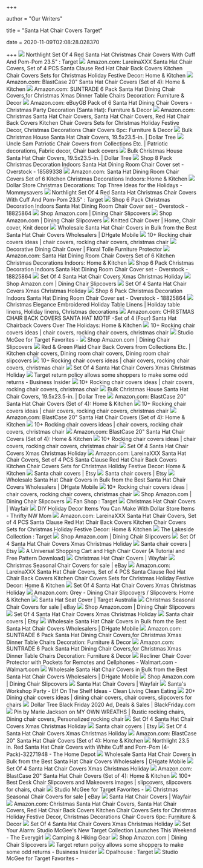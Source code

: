 +++
        
author = "Our Writers"
        
title = "Santa Hat Chair Covers Target"
        
date = 2020-11-09T02:08:28.028370
        
+++
[ ![](https://target.scene7.com/is/image/Target/GUEST_837577b9-d237-4b55-9288-dd991fd8dd55?wid=488&hei=488&fmt=pjpeg)](https://target.scene7.com/is/image/Target/GUEST_837577b9-d237-4b55-9288-dd991fd8dd55?wid=488&hei=488&fmt=pjpeg) Northlight Set Of 4 Red Santa Hat Christmas Chair Covers With Cuff And  Pom-Pom 23.5" : Target
[ ![](https://images-na.ssl-images-amazon.com/images/I/51IUEmv3oPL._AC_.jpg)](https://images-na.ssl-images-amazon.com/images/I/51IUEmv3oPL._AC_.jpg) Amazon.com: LareinaXXX Santa Hat Chair Covers, Set of 4 PCS Santa Clause  Red Hat Chair Back Covers Kitchen Chair Covers Sets for Christmas Holiday  Festive Decor: Home & Kitchen
[ ![](https://images-na.ssl-images-amazon.com/images/I/61W1LPR-eNL._AC_SL1001_.jpg)](https://images-na.ssl-images-amazon.com/images/I/61W1LPR-eNL._AC_SL1001_.jpg) Amazon.com: BlastCase 20" Santa Hat Chair Covers (Set of 4): Home & Kitchen
[ ![](https://images-na.ssl-images-amazon.com/images/I/71QWOxNxrPL._AC_SX569_.jpg)](https://images-na.ssl-images-amazon.com/images/I/71QWOxNxrPL._AC_SX569_.jpg) Amazon.com: SUNTRADE 6 Pack Santa Hat Dining Chair Covers,for Christmas  Xmas Dinner Table Chairs Decoration: Furniture & Decor
[ ![](https://images-na.ssl-images-amazon.com/images/I/61z%2BR5VhTKL._AC_SX569_.jpg)](https://images-na.ssl-images-amazon.com/images/I/61z%2BR5VhTKL._AC_SX569_.jpg) Amazon.com: eBuyGB Pack of 6 Santa Hat Dining Chair Covers - Christmas  Party Decoration (Santa Hat): Furniture & Decor
[ ![](https://images-na.ssl-images-amazon.com/images/I/51nmiZ%2Buq3L._AC_SY355_.jpg)](https://images-na.ssl-images-amazon.com/images/I/51nmiZ%2Buq3L._AC_SY355_.jpg) Amazon.com: Christmas Santa Hat Chair Covers, Santa Hat Chair Covers, Red Hat  Chair Back Covers Kitchen Chair Covers Sets for Christmas Holiday Festive  Decor, Christmas Decorations Chair Covers 6pc: Furniture & Decor
[ ![](https://www.dollartree.com/ccstore/v1/images/?source=/file/v8764875729427906872/products/206450.jpg&height=300&width=300)](https://www.dollartree.com/ccstore/v1/images/?source=/file/v8764875729427906872/products/206450.jpg&height=300&width=300) Bulk Christmas House Santa Hat Chair Covers, 19.5x23.5-in. | Dollar Tree
[ ![](https://i.pinimg.com/originals/e3/e7/6b/e3e76bd2322283720410bcffc9169e75.jpg)](https://i.pinimg.com/originals/e3/e7/6b/e3e76bd2322283720410bcffc9169e75.jpg) Uncle Sam Patriotic Chair Covers from Collections Etc. | Patriotic  decorations, Fabric decor, Chair back covers
[ ![](https://www.dollartree.com/ccstore/v1/images/?source=/file/v8764875729427906872/products/206450.jpg&height=100&width=100)](https://www.dollartree.com/ccstore/v1/images/?source=/file/v8764875729427906872/products/206450.jpg&height=100&width=100) Bulk Christmas House Santa Hat Chair Covers, 19.5x23.5-in. | Dollar Tree
[ ![](https://ak1.ostkcdn.com/images/products/18589338/P24690423.jpg)](https://ak1.ostkcdn.com/images/products/18589338/P24690423.jpg) Shop 8 Pack Christmas Decoration Indoors Santa Hat Dining Room Chair Cover  set - Overstock - 18589338
[ ![](https://images-na.ssl-images-amazon.com/images/I/71IfS6NN1NL._AC_SX679_.jpg)](https://images-na.ssl-images-amazon.com/images/I/71IfS6NN1NL._AC_SX679_.jpg) Amazon.com: Santa Hat Dining Room Chair Covers Set of 6 Kitchen Christmas  Decorations Indoors: Home & Kitchen
[ ![](http://www.mommysavers.com/wp-content/uploads/2013/12/Dollar-decor.png)](http://www.mommysavers.com/wp-content/uploads/2013/12/Dollar-decor.png) Dollar Store Christmas Decorations: Top Three Ideas for the Holidays -  Mommysavers
[ ![](https://target.scene7.com/is/image/Target/GUEST_9166757a-56e4-4518-9776-707c56a092f5?wid=100&hei=100&fmt=pjpeg)](https://target.scene7.com/is/image/Target/GUEST_9166757a-56e4-4518-9776-707c56a092f5?wid=100&hei=100&fmt=pjpeg) Northlight Set Of 4 Red Santa Hat Christmas Chair Covers With Cuff And  Pom-Pom 23.5" : Target
[ ![](https://ak1.ostkcdn.com/images/products/18825864/6-Pack-Christmas-Decoration-Indoors-Santa-Hat-Dining-Room-Chair-Cover-set-6601e2bc-4840-43a3-aeef-7ee1bf173f16.jpg)](https://ak1.ostkcdn.com/images/products/18825864/6-Pack-Christmas-Decoration-Indoors-Santa-Hat-Dining-Room-Chair-Cover-set-6601e2bc-4840-43a3-aeef-7ee1bf173f16.jpg) Shop 6 Pack Christmas Decoration Indoors Santa Hat Dining Room Chair Cover  set - Overstock - 18825864
[ ![](https://images-na.ssl-images-amazon.com/images/I/615T2UIUgRL._AC._SR360,460.jpg)](https://images-na.ssl-images-amazon.com/images/I/615T2UIUgRL._AC._SR360,460.jpg) Shop Amazon.com | Dining Chair Slipcovers
[ ![](https://images-na.ssl-images-amazon.com/images/I/71IL1stFH6L._AC._SR360,460.jpg)](https://images-na.ssl-images-amazon.com/images/I/71IL1stFH6L._AC._SR360,460.jpg) Shop Amazon.com | Dining Chair Slipcovers
[ ![](https://i.pinimg.com/originals/85/32/e8/8532e885a5e17943f426aa6e7af4ad98.jpg)](https://i.pinimg.com/originals/85/32/e8/8532e885a5e17943f426aa6e7af4ad98.jpg) Knitted Chair Cover | Home, Chair cover, Knit decor
[ ![](https://www.dhresource.com/f2/albu/g14/M01/B5/45/rBValF9keeGAdC-iAAJYf3uaobk047.jpg)](https://www.dhresource.com/f2/albu/g14/M01/B5/45/rBValF9keeGAdC-iAAJYf3uaobk047.jpg) Wholesale Santa Hat Chair Covers in Bulk from the Best Santa Hat Chair  Covers Wholesalers | DHgate Mobile
[ ![](https://i.pinimg.com/236x/ba/ee/72/baee7228e28a7df38920f7306d9fc96c--halloween--halloween-crafts.jpg)](https://i.pinimg.com/236x/ba/ee/72/baee7228e28a7df38920f7306d9fc96c--halloween--halloween-crafts.jpg) 10+ Rocking chair covers ideas | chair covers, rocking chair covers, christmas  chair
[ ![](https://www.vermontcountrystore.com/ccstore/v1/images/?source=/file/v784644106611584133/products/82280.main.png&height=500&width=500&quality=0.88)](https://www.vermontcountrystore.com/ccstore/v1/images/?source=/file/v784644106611584133/products/82280.main.png&height=500&width=500&quality=0.88) Decorative Dining Chair Cover | Floral Toile Furniture Protector
[ ![](https://images-na.ssl-images-amazon.com/images/I/61jkS-%2BHetL._AC_SL1000_.jpg)](https://images-na.ssl-images-amazon.com/images/I/61jkS-%2BHetL._AC_SL1000_.jpg) Amazon.com: Santa Hat Dining Room Chair Covers Set of 6 Kitchen Christmas  Decorations Indoors: Home & Kitchen
[ ![](https://ak1.ostkcdn.com/images/products/18825864/6-Pack-Christmas-Decoration-Indoors-Santa-Hat-Dining-Room-Chair-Cover-set-bc27c472-1e86-45a1-a646-7813c56c6e78_600.jpg?impolicy=medium)](https://ak1.ostkcdn.com/images/products/18825864/6-Pack-Christmas-Decoration-Indoors-Santa-Hat-Dining-Room-Chair-Cover-set-bc27c472-1e86-45a1-a646-7813c56c6e78_600.jpg?impolicy=medium) Shop 6 Pack Christmas Decoration Indoors Santa Hat Dining Room Chair Cover  set - Overstock - 18825864
[ ![](https://c.shld.net/rpx/i/s/pi/mp/10148860/prod_10099441430?src=http%3A%2F%2Fwww.toyboxtech.com%2Fproduct_images%2Fd%2F386%2F51tFvwNom3L__28032.jpg&d=0ff7aaffac6ae0aab65f757d285ed2aca7faa52d&hei=245&wid=245&op_sharpen=1&qlt=85)](https://c.shld.net/rpx/i/s/pi/mp/10148860/prod_10099441430?src=http%3A%2F%2Fwww.toyboxtech.com%2Fproduct_images%2Fd%2F386%2F51tFvwNom3L__28032.jpg&d=0ff7aaffac6ae0aab65f757d285ed2aca7faa52d&hei=245&wid=245&op_sharpen=1&qlt=85) Set Of 4 Santa Hat Chair Covers Xmas Christmas Holiday
[ ![](https://images-na.ssl-images-amazon.com/images/I/514WoJG9yAL._AC._SR360,460.jpg)](https://images-na.ssl-images-amazon.com/images/I/514WoJG9yAL._AC._SR360,460.jpg) Shop Amazon.com | Dining Chair Slipcovers
[ ![](https://c.shld.net/rpx/i/s/pi/mp/10465961/prod_5018637803?src=https%3A%2F%2Fimages-na.ssl-images-amazon.com%2Fimages%2FI%2F719h0AjZG7L._US1500_.jpg&d=0d1cbea880506c4dc2e29a7af5de99f799b4cf93&hei=245&wid=245&op_sharpen=1&qlt=85)](https://c.shld.net/rpx/i/s/pi/mp/10465961/prod_5018637803?src=https%3A%2F%2Fimages-na.ssl-images-amazon.com%2Fimages%2FI%2F719h0AjZG7L._US1500_.jpg&d=0d1cbea880506c4dc2e29a7af5de99f799b4cf93&hei=245&wid=245&op_sharpen=1&qlt=85) Set Of 4 Santa Hat Chair Covers Xmas Christmas Holiday
[ ![](https://ak1.ostkcdn.com/images/products/18825864/6-Pack-Christmas-Decoration-Indoors-Santa-Hat-Dining-Room-Chair-Cover-set-a5ded550-a870-40d4-8317-21346dcf97e8.jpg)](https://ak1.ostkcdn.com/images/products/18825864/6-Pack-Christmas-Decoration-Indoors-Santa-Hat-Dining-Room-Chair-Cover-set-a5ded550-a870-40d4-8317-21346dcf97e8.jpg) Shop 6 Pack Christmas Decoration Indoors Santa Hat Dining Room Chair Cover  set - Overstock - 18825864
[ ![](https://i.pinimg.com/originals/15/b0/92/15b092ac196cc871e542a77f6cd5fa84.jpg)](https://i.pinimg.com/originals/15/b0/92/15b092ac196cc871e542a77f6cd5fa84.jpg) Christmas Elegance Embroidered Holiday Table Linens | Holiday table linens,  Holiday linens, Christmas decorations
[ ![](https://images-na.ssl-images-amazon.com/images/I/91CSTtF8oqL._AC_SL1500_.jpg)](https://images-na.ssl-images-amazon.com/images/I/91CSTtF8oqL._AC_SL1500_.jpg) Amazon.com: CHRISTMAS CHAIR BACK COVERS SANTA HAT MOTIF -Set of 4 (Four) Santa  Hat Chairback Covers Over The Holidays: Home & Kitchen
[ ![](https://i.pinimg.com/236x/d5/35/61/d53561c8274ae07274f43df0c1c110c1--merry-christmas-chair-covers.jpg)](https://i.pinimg.com/236x/d5/35/61/d53561c8274ae07274f43df0c1c110c1--merry-christmas-chair-covers.jpg) 10+ Rocking chair covers ideas | chair covers, rocking chair covers, christmas  chair
[ ![](https://images.rewardstyle.com/img?v=2.13&ms=36047510)](https://images.rewardstyle.com/img?v=2.13&ms=36047510) Studio McGee for Target Favorites -
[ ![](https://images-na.ssl-images-amazon.com/images/I/51un+MvXXiL._AC_US160_.jpg)](https://images-na.ssl-images-amazon.com/images/I/51un+MvXXiL._AC_US160_.jpg) Shop Amazon.com | Dining Chair Slipcovers
[ ![](https://i.pinimg.com/600x315/3d/15/67/3d15679951df015782538d836f28139a.jpg)](https://i.pinimg.com/600x315/3d/15/67/3d15679951df015782538d836f28139a.jpg) Red & Green Plaid Chair Back Covers from Collections Etc. | Kitchen chair  covers, Dining room chair covers, Dining room chair slipcovers
[ ![](https://i.pinimg.com/236x/ce/23/00/ce2300f8ec43637e650f8e4970e53183--chair-covers-ideas-para.jpg)](https://i.pinimg.com/236x/ce/23/00/ce2300f8ec43637e650f8e4970e53183--chair-covers-ideas-para.jpg) 10+ Rocking chair covers ideas | chair covers, rocking chair covers, christmas  chair
[ ![](https://c.shld.net/rpx/i/s/pi/mp/9150/prod_8247879202?src=http%3A%2F%2Fgm-images.amiventures.net%2FAMI1%2FB00GDRYRWQ_L1.jpg&d=bf165b61cdab950f618141ee1db57a9e5329fb42&hei=245&wid=245&op_sharpen=1&qlt=85)](https://c.shld.net/rpx/i/s/pi/mp/9150/prod_8247879202?src=http%3A%2F%2Fgm-images.amiventures.net%2FAMI1%2FB00GDRYRWQ_L1.jpg&d=bf165b61cdab950f618141ee1db57a9e5329fb42&hei=245&wid=245&op_sharpen=1&qlt=85) Set Of 4 Santa Hat Chair Covers Xmas Christmas Holiday
[ ![](https://i.insider.com/5e21ed1062fa81605b590c86?width=1100&format=jpeg&auto=webp)](https://i.insider.com/5e21ed1062fa81605b590c86?width=1100&format=jpeg&auto=webp) Target return policy allows some shoppers to make some odd returns -  Business Insider
[ ![](https://i.pinimg.com/236x/f6/71/63/f67163d1dec69293bdef6b74eaab5ff1--patchwork-quilting-mini-quilts.jpg)](https://i.pinimg.com/236x/f6/71/63/f67163d1dec69293bdef6b74eaab5ff1--patchwork-quilting-mini-quilts.jpg) 10+ Rocking chair covers ideas | chair covers, rocking chair covers, christmas  chair
[ ![](https://www.dollartree.com/ccstore/v1/images/?source=/file/v6775264276764943156/products/206450_v1.jpg&height=100&width=100)](https://www.dollartree.com/ccstore/v1/images/?source=/file/v6775264276764943156/products/206450_v1.jpg&height=100&width=100) Bulk Christmas House Santa Hat Chair Covers, 19.5x23.5-in. | Dollar Tree
[ ![](https://m.media-amazon.com/images/I/51x-Y-4xCoL._AC_SS350_.jpg)](https://m.media-amazon.com/images/I/51x-Y-4xCoL._AC_SS350_.jpg) Amazon.com: BlastCase 20" Santa Hat Chair Covers (Set of 4): Home & Kitchen
[ ![](https://i.pinimg.com/236x/b8/af/07/b8af070595bdc7e7ac27cc4cd139d0ad--fall-pillows-cute-pillows.jpg)](https://i.pinimg.com/236x/b8/af/07/b8af070595bdc7e7ac27cc4cd139d0ad--fall-pillows-cute-pillows.jpg) 10+ Rocking chair covers ideas | chair covers, rocking chair covers, christmas  chair
[ ![](https://images-na.ssl-images-amazon.com/images/I/51hHGxPg69L._AC_UL160_SR160,160_.jpg)](https://images-na.ssl-images-amazon.com/images/I/51hHGxPg69L._AC_UL160_SR160,160_.jpg) Amazon.com: BlastCase 20" Santa Hat Chair Covers (Set of 4): Home & Kitchen
[ ![](https://i.pinimg.com/236x/9a/41/bc/9a41bcbdee227927d74c9267d962932f--christmas-holidays-christmas-items.jpg)](https://i.pinimg.com/236x/9a/41/bc/9a41bcbdee227927d74c9267d962932f--christmas-holidays-christmas-items.jpg) 10+ Rocking chair covers ideas | chair covers, rocking chair covers, christmas  chair
[ ![](https://m.media-amazon.com/images/I/817uTr8eSfL._AC_SS350_.jpg)](https://m.media-amazon.com/images/I/817uTr8eSfL._AC_SS350_.jpg) Amazon.com: BlastCase 20" Santa Hat Chair Covers (Set of 4): Home & Kitchen
[ ![](https://i.pinimg.com/236x/67/f6/49/67f649a401731f05e44b0e2d7b0fb980--shabby-chic-white-easter-crafts.jpg)](https://i.pinimg.com/236x/67/f6/49/67f649a401731f05e44b0e2d7b0fb980--shabby-chic-white-easter-crafts.jpg) 10+ Rocking chair covers ideas | chair covers, rocking chair covers, christmas  chair
[ ![](https://c.shld.net/rpx/i/s/pi/mp/10419487/prod_17926040439?src=https%3A%2F%2Fi.ebayimg.com%2Fimages%2Fg%2FQuQAAOSwiJhbt2Rh%2Fs-l1600.jpg&d=bc649641eb62c81ad1f4f8f1f9f480c8bec2f122&hei=245&wid=245&op_sharpen=1&qlt=85)](https://c.shld.net/rpx/i/s/pi/mp/10419487/prod_17926040439?src=https%3A%2F%2Fi.ebayimg.com%2Fimages%2Fg%2FQuQAAOSwiJhbt2Rh%2Fs-l1600.jpg&d=bc649641eb62c81ad1f4f8f1f9f480c8bec2f122&hei=245&wid=245&op_sharpen=1&qlt=85) Set Of 4 Santa Hat Chair Covers Xmas Christmas Holiday
[ ![](https://images-na.ssl-images-amazon.com/images/I/61WWzqdb-jL._AC_.jpg)](https://images-na.ssl-images-amazon.com/images/I/61WWzqdb-jL._AC_.jpg) Amazon.com: LareinaXXX Santa Hat Chair Covers, Set of 4 PCS Santa Clause  Red Hat Chair Back Covers Kitchen Chair Covers Sets for Christmas Holiday  Festive Decor: Home & Kitchen
[ ![](https://i.etsystatic.com/23259529/d/il/754613/2588301767/il_340x270.2588301767_ez6p.jpg?version=0)](https://i.etsystatic.com/23259529/d/il/754613/2588301767/il_340x270.2588301767_ez6p.jpg?version=0) Santa chair covers | Etsy
[ ![](https://i.etsystatic.com/21457820/d/il/17894c/2133051495/il_340x270.2133051495_ksys.jpg?version=0)](https://i.etsystatic.com/21457820/d/il/17894c/2133051495/il_340x270.2133051495_ksys.jpg?version=0) Santa chair covers | Etsy
[ ![](https://www.dhresource.com/f2/albu/g10/M01/C0/F8/rBVaVl3NVH2AZ28VAA1ajetXekQ886.jpg)](https://www.dhresource.com/f2/albu/g10/M01/C0/F8/rBVaVl3NVH2AZ28VAA1ajetXekQ886.jpg) Wholesale Santa Hat Chair Covers in Bulk from the Best Santa Hat Chair  Covers Wholesalers | DHgate Mobile
[ ![](https://i.pinimg.com/236x/e5/3a/ca/e53acaff7fee2ef9d1a9dbf04f80da7f--halloween-sewing-halloween-stuff.jpg)](https://i.pinimg.com/236x/e5/3a/ca/e53acaff7fee2ef9d1a9dbf04f80da7f--halloween-sewing-halloween-stuff.jpg) 10+ Rocking chair covers ideas | chair covers, rocking chair covers, christmas  chair
[ ![](https://images-na.ssl-images-amazon.com/images/I/61CjQjsMbOL._AC._SR360,460.jpg)](https://images-na.ssl-images-amazon.com/images/I/61CjQjsMbOL._AC._SR360,460.jpg) Shop Amazon.com | Dining Chair Slipcovers
[ ![](https://target.scene7.com/is/image/Target/SOL_2020SeptWk1_FanShop_CatNav_Web_HatsBagsAcc-200827-1598553105734?wid=315&hei=315&qlt=60&fmt=pjpeg)](https://target.scene7.com/is/image/Target/SOL_2020SeptWk1_FanShop_CatNav_Web_HatsBagsAcc-200827-1598553105734?wid=315&hei=315&qlt=60&fmt=pjpeg) Fan Shop : Target
[ ![](https://secure.img1-ag.wfcdn.com/im/48485034/resize-h160-w160%5Ecompr-r85/4107/41074180/Santa+Hat+Chair+Cover.jpg)](https://secure.img1-ag.wfcdn.com/im/48485034/resize-h160-w160%5Ecompr-r85/4107/41074180/Santa+Hat+Chair+Cover.jpg) Christmas Hat Chair Covers | Wayfair
[ ![](https://www.thriftynorthwestmom.com/wp-content/uploads/2019/10/Attachment-1-2019-10-29T220759.125-1024x848.jpeg)](https://www.thriftynorthwestmom.com/wp-content/uploads/2019/10/Attachment-1-2019-10-29T220759.125-1024x848.jpeg) DIY Holiday Decor Items You Can Make With Dollar Store Items - Thrifty NW  Mom
[ ![](https://m.media-amazon.com/images/I/81oInZPeZxL._AC_SS350_.jpg)](https://m.media-amazon.com/images/I/81oInZPeZxL._AC_SS350_.jpg) Amazon.com: LareinaXXX Santa Hat Chair Covers, Set of 4 PCS Santa Clause  Red Hat Chair Back Covers Kitchen Chair Covers Sets for Christmas Holiday  Festive Decor: Home & Kitchen
[ ![](https://target.scene7.com/is/image/Target/GUEST_9970fd75-177f-46a7-9546-e277444423ab)](https://target.scene7.com/is/image/Target/GUEST_9970fd75-177f-46a7-9546-e277444423ab) The Lakeside Collection : Target
[ ![](https://images-na.ssl-images-amazon.com/images/I/61dVf6es8YL._AC._SR360,460.jpg)](https://images-na.ssl-images-amazon.com/images/I/61dVf6es8YL._AC._SR360,460.jpg) Shop Amazon.com | Dining Chair Slipcovers
[ ![](https://c.shld.net/rpx/i/s/pi/mp/10307514/prod_18687681536?src=https%3A%2F%2Fi.ebayimg.com%2Fimages%2Fg%2FT4QAAOSwgtBflxrl%2Fs-l1600.jpg&d=04ac54c2f9df22a667efda9c7885c13fee2b4ac7&hei=245&wid=245&op_sharpen=1&qlt=85)](https://c.shld.net/rpx/i/s/pi/mp/10307514/prod_18687681536?src=https%3A%2F%2Fi.ebayimg.com%2Fimages%2Fg%2FT4QAAOSwgtBflxrl%2Fs-l1600.jpg&d=04ac54c2f9df22a667efda9c7885c13fee2b4ac7&hei=245&wid=245&op_sharpen=1&qlt=85) Set Of 4 Santa Hat Chair Covers Xmas Christmas Holiday
[ ![](https://i.etsystatic.com/18893055/c/1530/1216/549/359/il/823aab/2086588578/il_340x270.2086588578_qnl0.jpg)](https://i.etsystatic.com/18893055/c/1530/1216/549/359/il/823aab/2086588578/il_340x270.2086588578_qnl0.jpg) Santa chair covers | Etsy
[ ![](http://lilblueboo.com/wp-content/uploads/2011/09/universalcover.jpg)](http://lilblueboo.com/wp-content/uploads/2011/09/universalcover.jpg) A Universal Shopping Cart and High Chair Cover (A Tutorial and Free Pattern  Download)
[ ![](https://secure.img1-ag.wfcdn.com/im/67006078/resize-h240-w240%5Ecompr-r85/2841/28411308/default_name.jpg)](https://secure.img1-ag.wfcdn.com/im/67006078/resize-h240-w240%5Ecompr-r85/2841/28411308/default_name.jpg) Christmas Hat Chair Covers | Wayfair
[ ![](https://i.ebayimg.com/thumbs/images/g/IfwAAOSwal5YJIIe/s-l225.jpg)](https://i.ebayimg.com/thumbs/images/g/IfwAAOSwal5YJIIe/s-l225.jpg) Christmas Seasonal Chair Covers for sale | eBay
[ ![](https://images-na.ssl-images-amazon.com/images/I/51nEv2IxsUL._AC_SY450_.jpg)](https://images-na.ssl-images-amazon.com/images/I/51nEv2IxsUL._AC_SY450_.jpg) Amazon.com: LareinaXXX Santa Hat Chair Covers, Set of 4 PCS Santa Clause  Red Hat Chair Back Covers Kitchen Chair Covers Sets for Christmas Holiday  Festive Decor: Home & Kitchen
[ ![](https://c.shld.net/rpx/i/s/pi/mp/10465961/prod_5174567203?src=https%3A%2F%2Fimages-na.ssl-images-amazon.com%2Fimages%2FI%2F51FPhbRC0DL._US1500_.jpg&d=89034c64d9316c758add4d7b46fa769b184c8257&hei=245&wid=245&op_sharpen=1&qlt=85)](https://c.shld.net/rpx/i/s/pi/mp/10465961/prod_5174567203?src=https%3A%2F%2Fimages-na.ssl-images-amazon.com%2Fimages%2FI%2F51FPhbRC0DL._US1500_.jpg&d=89034c64d9316c758add4d7b46fa769b184c8257&hei=245&wid=245&op_sharpen=1&qlt=85) Set Of 4 Santa Hat Chair Covers Xmas Christmas Holiday
[ ![](https://m.media-amazon.com/images/I/61oJT810QDL._AC_UL320_.jpg)](https://m.media-amazon.com/images/I/61oJT810QDL._AC_UL320_.jpg) Amazon.com: Grey - Dining Chair Slipcovers / Slipcovers: Home & Kitchen
[ ![](https://www.target.com.au/medias/static_content/product/images/large/18/79/A981879.jpg?impolicy=mobile_hero)](https://www.target.com.au/medias/static_content/product/images/large/18/79/A981879.jpg?impolicy=mobile_hero) Santa Hat Seat Cover | Target Australia
[ ![](https://i.ebayimg.com/thumbs/images/g/i9MAAOSwPLhfOk6S/s-l225.jpg)](https://i.ebayimg.com/thumbs/images/g/i9MAAOSwPLhfOk6S/s-l225.jpg) Christmas Seasonal Chair Covers for sale | eBay
[ ![](https://images-na.ssl-images-amazon.com/images/I/617tlax3oiL._AC._SR360,460.jpg)](https://images-na.ssl-images-amazon.com/images/I/617tlax3oiL._AC._SR360,460.jpg) Shop Amazon.com | Dining Chair Slipcovers
[ ![](https://c.shld.net/rpx/i/s/pi/mp/10160405/prod_9123791232?src=http%3A%2F%2Flykartstore.site%2Flykartimage%2FimageB%2FALVB07VQQYY5V.jpg&d=521a9ae275f9581042ff092c41b78f3aea55bb8b&hei=245&wid=245&op_sharpen=1&qlt=85)](https://c.shld.net/rpx/i/s/pi/mp/10160405/prod_9123791232?src=http%3A%2F%2Flykartstore.site%2Flykartimage%2FimageB%2FALVB07VQQYY5V.jpg&d=521a9ae275f9581042ff092c41b78f3aea55bb8b&hei=245&wid=245&op_sharpen=1&qlt=85) Set Of 4 Santa Hat Chair Covers Xmas Christmas Holiday
[ ![](https://i.etsystatic.com/7214618/d/il/1f72c4/2662731357/il_340x270.2662731357_5130.jpg?version=0)](https://i.etsystatic.com/7214618/d/il/1f72c4/2662731357/il_340x270.2662731357_5130.jpg?version=0) Santa chair covers | Etsy
[ ![](https://www.dhresource.com/f2/albu/g15/M00/D3/D7/rBVa3V9-0vWAT_ZMAAQsxM7rrLs430.jpg)](https://www.dhresource.com/f2/albu/g15/M00/D3/D7/rBVa3V9-0vWAT_ZMAAQsxM7rrLs430.jpg) Wholesale Santa Hat Chair Covers in Bulk from the Best Santa Hat Chair  Covers Wholesalers | DHgate Mobile
[ ![](https://images-na.ssl-images-amazon.com/images/I/61rif77bqcL._AC_SL1000_.jpg)](https://images-na.ssl-images-amazon.com/images/I/61rif77bqcL._AC_SL1000_.jpg) Amazon.com: SUNTRADE 6 Pack Santa Hat Dining Chair Covers,for Christmas  Xmas Dinner Table Chairs Decoration: Furniture & Decor
[ ![](https://images-na.ssl-images-amazon.com/images/I/41aUPx%2BJx1L._AC_.jpg)](https://images-na.ssl-images-amazon.com/images/I/41aUPx%2BJx1L._AC_.jpg) Amazon.com: SUNTRADE 6 Pack Santa Hat Dining Chair Covers,for Christmas  Xmas Dinner Table Chairs Decoration: Furniture & Decor
[ ![](https://i5.walmartimages.com/asr/879e671c-d05f-4477-b704-37a53f5ff007_1.2cb05b9b98e710e7e3e9eed3c9670f19.jpeg)](https://i5.walmartimages.com/asr/879e671c-d05f-4477-b704-37a53f5ff007_1.2cb05b9b98e710e7e3e9eed3c9670f19.jpeg) Recliner Chair Cover Protector with Pockets for Remotes and Cellphones -  Walmart.com - Walmart.com
[ ![](https://www.dhresource.com/f2/albu/g8/M01/68/30/rBVaV12PEKGAYRsVAABtOIw9JaU537.jpg)](https://www.dhresource.com/f2/albu/g8/M01/68/30/rBVaV12PEKGAYRsVAABtOIw9JaU537.jpg) Wholesale Santa Hat Chair Covers in Bulk from the Best Santa Hat Chair  Covers Wholesalers | DHgate Mobile
[ ![](https://images-na.ssl-images-amazon.com/images/I/71f34qTI3aL._AC._SR360,460.jpg)](https://images-na.ssl-images-amazon.com/images/I/71f34qTI3aL._AC._SR360,460.jpg) Shop Amazon.com | Dining Chair Slipcovers
[ ![](https://secure.img1-fg.wfcdn.com/im/99441939/resize-h310-w310%5Ecompr-r85/6717/67177145/mandalay-candy-canes-and-santa-hats-pillow-cover.jpg)](https://secure.img1-fg.wfcdn.com/im/99441939/resize-h310-w310%5Ecompr-r85/6717/67177145/mandalay-candy-canes-and-santa-hats-pillow-cover.jpg) Santa Hat Chair Covers | Wayfair
[ ![](https://cleanlivingcleaneating.com/wp-content/uploads/2014/12/Elf-On-The-Shelf-Party-2.jpg)](https://cleanlivingcleaneating.com/wp-content/uploads/2014/12/Elf-On-The-Shelf-Party-2.jpg) Santa's Workshop Party - Elf On The Shelf Ideas - Clean Living Clean Eating
[ ![](https://i.pinimg.com/236x/7a/15/f7/7a15f7b625fa721287d2790d89d8535b--dining-room-chair-slipcovers-dining-room-chair-covers.jpg)](https://i.pinimg.com/236x/7a/15/f7/7a15f7b625fa721287d2790d89d8535b--dining-room-chair-slipcovers-dining-room-chair-covers.jpg) 20+ Dining chair covers ideas | dining chair covers, chair covers,  slipcovers for chairs
[ ![](https://i.blackfriday.com/imagery/ad-scan-pages/51375.1601562347.fit_lim.size_400x.jpg)](https://i.blackfriday.com/imagery/ad-scan-pages/51375.1601562347.fit_lim.size_400x.jpg) Dollar Tree Black Friday 2020 Ad, Deals & Sales | BlackFriday.com
[ ![](https://i.pinimg.com/originals/ef/53/82/ef5382a00dbfb0b53f1bd5325c6a0fbf.jpg)](https://i.pinimg.com/originals/ef/53/82/ef5382a00dbfb0b53f1bd5325c6a0fbf.jpg) Pin by Marie Jackson on MY OWN WREATHS | Rustic rocking chairs, Dining chair  covers, Personalized rocking chair
[ ![](https://c.shld.net/rpx/i/s/pi/mp/10140449/prod_15352617019?src=https%3A%2F%2Fd3d71ba2asa5oz.cloudfront.net%2F12001231%2Fimages%2Fsept_28_b-2016_amazon32.jpg&d=7a8e9e0571264c4050a39c9616ca8c46ee3ca6ff&hei=245&wid=245&op_sharpen=1&qlt=85)](https://c.shld.net/rpx/i/s/pi/mp/10140449/prod_15352617019?src=https%3A%2F%2Fd3d71ba2asa5oz.cloudfront.net%2F12001231%2Fimages%2Fsept_28_b-2016_amazon32.jpg&d=7a8e9e0571264c4050a39c9616ca8c46ee3ca6ff&hei=245&wid=245&op_sharpen=1&qlt=85) Set Of 4 Santa Hat Chair Covers Xmas Christmas Holiday
[ ![](https://i.etsystatic.com/22938929/d/il/011016/2559537500/il_340x270.2559537500_h43z.jpg?version=0)](https://i.etsystatic.com/22938929/d/il/011016/2559537500/il_340x270.2559537500_h43z.jpg?version=0) Santa chair covers | Etsy
[ ![](https://c.shld.net/rpx/i/s/pi/mp/10148860/prod_9973156130?src=http%3A%2F%2Fwww.toyboxtech.com%2Fproduct_images%2Fi%2F100%2F51tmO6-UOdL__76424.jpg&d=59f2f633a42fbd8f168d15801d50e0ce33cad035&hei=245&wid=245&op_sharpen=1&qlt=85)](https://c.shld.net/rpx/i/s/pi/mp/10148860/prod_9973156130?src=http%3A%2F%2Fwww.toyboxtech.com%2Fproduct_images%2Fi%2F100%2F51tmO6-UOdL__76424.jpg&d=59f2f633a42fbd8f168d15801d50e0ce33cad035&hei=245&wid=245&op_sharpen=1&qlt=85) Set Of 4 Santa Hat Chair Covers Xmas Christmas Holiday
[ ![](https://images-na.ssl-images-amazon.com/images/I/71fFsefhrJL._AC_UL160_SR160,160_.jpg)](https://images-na.ssl-images-amazon.com/images/I/71fFsefhrJL._AC_UL160_SR160,160_.jpg) Amazon.com: BlastCase 20" Santa Hat Chair Covers (Set of 4): Home & Kitchen
[ ![](https://images.homedepot-static.com/productImages/04053ab3-ba11-4f61-ad48-75bb8c88f60b/svn/northlight-christmas-yard-decorations-31493076-64_1000.jpg)](https://images.homedepot-static.com/productImages/04053ab3-ba11-4f61-ad48-75bb8c88f60b/svn/northlight-christmas-yard-decorations-31493076-64_1000.jpg) Northlight 23.5 in. Red Santa Hat Chair Covers with White Cuff and Pom-Pom  (4-Pack)-32271948 - The Home Depot
[ ![](https://www.dhresource.com/f2/albu/g14/M01/FE/39/rBValV9ncC6AUrKQAAPh_c4Cf7w854.jpg)](https://www.dhresource.com/f2/albu/g14/M01/FE/39/rBValV9ncC6AUrKQAAPh_c4Cf7w854.jpg) Wholesale Santa Hat Chair Covers in Bulk from the Best Santa Hat Chair  Covers Wholesalers | DHgate Mobile
[ ![](https://c.shld.net/rpx/i/s/pi/mp/10139565/prod_12981821929?src=http%3A%2F%2Fwww2.rialtodeals.com%2Frr500%2F0%2Ft%2F0tb00gdryrwqrr500.jpg&d=32d854c214c1807e71c1da1c16d7a1ae8a8c754d&hei=245&wid=245&op_sharpen=1&qlt=85)](https://c.shld.net/rpx/i/s/pi/mp/10139565/prod_12981821929?src=http%3A%2F%2Fwww2.rialtodeals.com%2Frr500%2F0%2Ft%2F0tb00gdryrwqrr500.jpg&d=32d854c214c1807e71c1da1c16d7a1ae8a8c754d&hei=245&wid=245&op_sharpen=1&qlt=85) Set Of 4 Santa Hat Chair Covers Xmas Christmas Holiday
[ ![](https://images-na.ssl-images-amazon.com/images/I/61tAzk9LMgL._AC_UL160_SR160,160_.jpg)](https://images-na.ssl-images-amazon.com/images/I/61tAzk9LMgL._AC_UL160_SR160,160_.jpg) Amazon.com: BlastCase 20" Santa Hat Chair Covers (Set of 4): Home & Kitchen
[ ![](https://i.pinimg.com/236x/84/d4/30/84d4300ef2651f19554065cc6cc34829--desk-chairs-old-chairs.jpg)](https://i.pinimg.com/236x/84/d4/30/84d4300ef2651f19554065cc6cc34829--desk-chairs-old-chairs.jpg) 100+ Best Desk Chair Slipcovers and Makeovers images | slipcovers,  slipcovers for chairs, chair
[ ![](https://i0.wp.com/thehouseofhoodblog.com/wp-content/uploads/2020/09/Studio-McGee-for-Target-Favorites-51.jpg?resize=683%2C1024&is-pending-load=1)](https://i0.wp.com/thehouseofhoodblog.com/wp-content/uploads/2020/09/Studio-McGee-for-Target-Favorites-51.jpg?resize=683%2C1024&is-pending-load=1) Studio McGee for Target Favorites -
[ ![](https://i.ebayimg.com/thumbs/images/g/cKQAAOSw5qJcBxhL/s-l225.jpg)](https://i.ebayimg.com/thumbs/images/g/cKQAAOSw5qJcBxhL/s-l225.jpg) Christmas Seasonal Chair Covers for sale | eBay
[ ![](https://secure.img1-fg.wfcdn.com/im/44587501/resize-h600-w600%5Ecompr-r85/9977/99775441/Snowman+with+Santa+Hat+Decoration.jpg)](https://secure.img1-fg.wfcdn.com/im/44587501/resize-h600-w600%5Ecompr-r85/9977/99775441/Snowman+with+Santa+Hat+Decoration.jpg) Santa Hat Chair Covers | Wayfair
[ ![](https://images-na.ssl-images-amazon.com/images/I/61hxaJ11efL._AC_SL1001_.jpg)](https://images-na.ssl-images-amazon.com/images/I/61hxaJ11efL._AC_SL1001_.jpg) Amazon.com: Christmas Santa Hat Chair Covers, Santa Hat Chair Covers, Red Hat  Chair Back Covers Kitchen Chair Covers Sets for Christmas Holiday Festive  Decor, Christmas Decorations Chair Covers 6pc: Furniture & Decor
[ ![](https://c.shld.net/rpx/i/s/pi/mp/10518722/prod_4783416803?src=https%3A%2F%2Fcdn.shopify.com%2Fs%2Ffiles%2F1%2F0991%2F3664%2Fproducts%2F1_zpsvt6i1slw.jpeg%3Fv%3D1571271765&d=04f86b9436407f389fd2b95ddff72497274d2d18&hei=245&wid=245&op_sharpen=1&qlt=85)](https://c.shld.net/rpx/i/s/pi/mp/10518722/prod_4783416803?src=https%3A%2F%2Fcdn.shopify.com%2Fs%2Ffiles%2F1%2F0991%2F3664%2Fproducts%2F1_zpsvt6i1slw.jpeg%3Fv%3D1571271765&d=04f86b9436407f389fd2b95ddff72497274d2d18&hei=245&wid=245&op_sharpen=1&qlt=85) Set Of 4 Santa Hat Chair Covers Xmas Christmas Holiday
[ ![](https://media.theeverygirl.com/wp-content/uploads/2020/09/target-studio-mcgee-the-everygirl-3.jpg)](https://media.theeverygirl.com/wp-content/uploads/2020/09/target-studio-mcgee-the-everygirl-3.jpg) Set Your Alarm: Studio McGee's New Target Collection Launches This Weekend  - The Everygirl
[ ![](https://target.scene7.com/is/image/Target/portable-chair3116830-180215_1518675288242?wid=315&hei=315&qlt=60&fmt=pjpeg)](https://target.scene7.com/is/image/Target/portable-chair3116830-180215_1518675288242?wid=315&hei=315&qlt=60&fmt=pjpeg) Camping & Hiking Gear
[ ![](https://images-na.ssl-images-amazon.com/images/I/71K5HWUp9wL._AC._SR360,460.jpg)](https://images-na.ssl-images-amazon.com/images/I/71K5HWUp9wL._AC._SR360,460.jpg) Shop Amazon.com | Dining Chair Slipcovers
[ ![](https://i.insider.com/5e21ee2562fa8161f824c673?width=1100&format=jpeg&auto=webp)](https://i.insider.com/5e21ee2562fa8161f824c673?width=1100&format=jpeg&auto=webp) Target return policy allows some shoppers to make some odd returns -  Business Insider
[ ![](https://target.scene7.com/is/image/Target/OH_Furniture_CB-200723-1595515408255?wid=315&hei=315&qlt=60&fmt=pjpeg)](https://target.scene7.com/is/image/Target/OH_Furniture_CB-200723-1595515408255?wid=315&hei=315&qlt=60&fmt=pjpeg) Opalhouse : Target
[ ![](https://i2.wp.com/thehouseofhoodblog.com/wp-content/uploads/2020/09/Studio-McGee-for-Target-Favorites50.jpg?resize=683%2C1024&is-pending-load=1)](https://i2.wp.com/thehouseofhoodblog.com/wp-content/uploads/2020/09/Studio-McGee-for-Target-Favorites50.jpg?resize=683%2C1024&is-pending-load=1) Studio McGee for Target Favorites -

